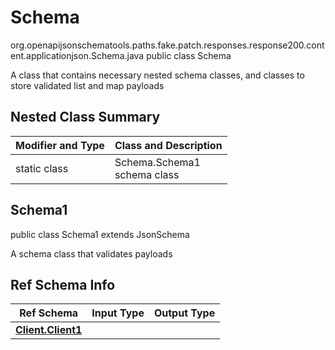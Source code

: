 # Schema
org.openapijsonschematools.paths.fake.patch.responses.response200.content.applicationjson.Schema.java
public class Schema

A class that contains necessary nested schema classes, and classes to store validated list and map payloads

## Nested Class Summary
| Modifier and Type | Class and Description |
| ----------------- | ---------------------- |
| static class | Schema.Schema1<br> schema class |

## Schema1
public class Schema1
extends JsonSchema

A schema class that validates payloads


## Ref Schema Info
Ref Schema | Input Type | Output Type
---------- | ---------- | -----------
[**Client.Client1**](../../../../../../../../components/schemas/Client.md) |  | 
